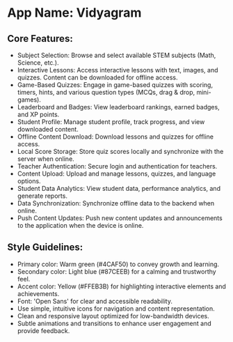 # **App Name**: Vidyagram

## Core Features:

- Subject Selection: Browse and select available STEM subjects (Math, Science, etc.).
- Interactive Lessons: Access interactive lessons with text, images, and quizzes. Content can be downloaded for offline access.
- Game-Based Quizzes: Engage in game-based quizzes with scoring, timers, hints, and various question types (MCQs, drag & drop, mini-games).
- Leaderboard and Badges: View leaderboard rankings, earned badges, and XP points.
- Student Profile: Manage student profile, track progress, and view downloaded content.
- Offline Content Download: Download lessons and quizzes for offline access.
- Local Score Storage: Store quiz scores locally and synchronize with the server when online.
- Teacher Authentication: Secure login and authentication for teachers.
- Content Upload: Upload and manage lessons, quizzes, and language options.
- Student Data Analytics: View student data, performance analytics, and generate reports.
- Data Synchronization: Synchronize offline data to the backend when online.
- Push Content Updates: Push new content updates and announcements to the application when the device is online.

## Style Guidelines:

- Primary color: Warm green (#4CAF50) to convey growth and learning.
- Secondary color: Light blue (#87CEEB) for a calming and trustworthy feel.
- Accent color: Yellow (#FFEB3B) for highlighting interactive elements and achievements.
- Font: 'Open Sans' for clear and accessible readability.
- Use simple, intuitive icons for navigation and content representation.
- Clean and responsive layout optimized for low-bandwidth devices.
- Subtle animations and transitions to enhance user engagement and provide feedback.